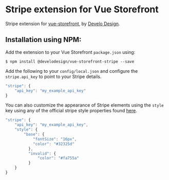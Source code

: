 # Stripe extension for Vue Storefront

Stripe extension for [vue-storefront](https://github.com/DivanteLtd/vue-storefront), by [Develo Design](https://nodejs.org/).

## Installation using NPM:

Add the extension to your Vue Storefront `package.json` using:
```shell
$ npm install @develodesign/vue-storefront-stripe --save
```

Add the following to your `config/local.json` and configure the `stripe.api_key` to point to your Stripe details.
```js
"stripe": {
    "api_key": "my_example_api_key"
}
```

You can also customize the appearance of Stripe elements using the `style` key using any of the official stripe style properties found [here](https://stripe.com/docs/stripe-js/reference#stripe-elements).
```js
"stripe": {
    "api_key": "my_example_api_key",
    "style": {
        "base": {
            "fontSize": "16px",
            "color": "#32325d"
          },
          "invalid": {
              "color": "#fa755a"
          }
    }
}
```
